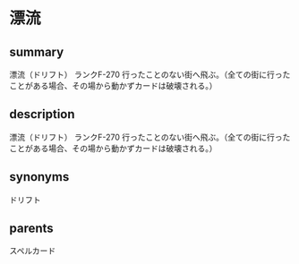 # 漂流

## summary
漂流（ドリフト）
ランクF-270
行ったことのない街へ飛ぶ。（全ての街に行ったことがある場合、その場から動かずカードは破壊される。）
## description
漂流（ドリフト）
ランクF-270
行ったことのない街へ飛ぶ。（全ての街に行ったことがある場合、その場から動かずカードは破壊される。）
## synonyms
ドリフト
## parents
スペルカード
